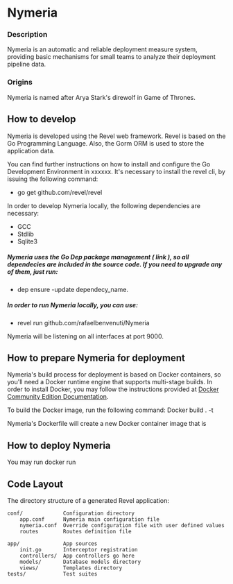 # Nymeria

### Description

Nymeria is an automatic and reliable deployment measure system, providing basic mechanisms for small teams to analyze their deployment pipeline data.

### Origins

Nymeria is named after Arya Stark's direwolf in Game of Thrones.

## How to develop

Nymeria is developed using the Revel web framework. Revel is based on the Go Programming Language. Also, the Gorm ORM is used to store the application data.

You can find further instructions on how to install and configure the Go Development Environment in xxxxxx. It's necessary to install the revel cli, by issuing the following command:
* go get github.com/revel/revel

In order to develop Nymeria locally, the following dependencies are necessary:
* GCC
* Stdlib
* Sqlite3

##### Nymeria uses the Go Dep package management ( link ), so all dependecies are included in the source code. If you need to upgrade any of them, just run:
* dep ensure -update dependecy_name.

##### In order to run Nymeria locally, you can use:
* revel run github.com/rafaelbenvenuti/Nymeria

Nymeria will be listening on all interfaces at port 9000.

## How to prepare Nymeria for deployment

Nymeria's build process for deployment is based on Docker containers, so you'll need a Docker runtime engine that supports multi-stage builds. In order to install Docker, you may follow the instructions provided at [Docker Community Edition Documentation]().

To build the Docker image, run the following command: Docker build . -t <tag>

Nymeria's Dockerfile will create a new Docker container image that is

## How to deploy Nymeria

You may run docker run

## Code Layout

The directory structure of a generated Revel application:

    conf/             Configuration directory
        app.conf      Nymeria main configuration file
        nymeria.conf  Override configuration file with user defined values
        routes        Routes definition file

    app/              App sources
        init.go       Interceptor registration
        controllers/  App controllers go here
        models/       Database models directory
        views/        Templates directory
    tests/            Test suites
